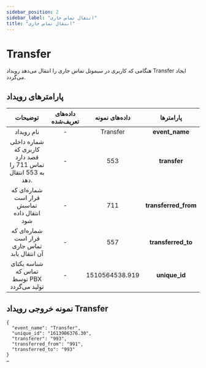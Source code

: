 ```yaml
---
sidebar_position: 2
sidebar_label: "انتقال تماس جاری"
title: "انتقال تماس جاری"
---
```



# Transfer

هنگامی‌ كه کاربری در سیموتل تماس جاری را انتقال‌ می‌دهد رويداد Transfer ايجاد می‌گردد.

## پارامترهای رویداد
<div class="custom-table">

|                            توضیحات                           | داده‌های تعریف‌شده |    داده‌های نمونه   |       پارامتر‌ها      |
|:------------------------------------------------------------:|:----------------:|:------------------:|:--------------------:|
|                          نام رویداد                          |         -        |      Transfer      |    **event_name**    |
| شماره داخلی کاربری که قصد دارد تماس 711 را به 553 انتقال دهد. |         -        |         553        |     **transfer**     |
|           شماره‌ای که قرار است تماسش انتقال داده‌ شود          |         -        |         711        | **transferred_from** |
|         شماره‌ای که قرار است تماس جاری آن انتقال یابد         |         -        |         557        |  **transferred_to**  |
|          شناسه یکتای تماس که توسط PBX تولید می‌گردد          |         -        | 1510564538.919 |     **unique_id**    |
</div>

## نمونه خروجی رویداد Transfer

```shell
{
  "event_name": "Transfer",
  "unique_id": "1613906376.30",
  "transferer": "993",
  "transferred_from": "991",
  "transferred_to": "993"
}
…
```
